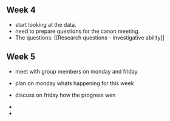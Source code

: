 ## Week 4
- start looking at the data.
- need to prepare questions for the canon meeting.
- The questions: [[Research questions - investigative ability]]

## Week 5
- meet with group members on monday and friday
- plan on monday whats happening for this week
- discuss on friday how the progress wen
- 

- 